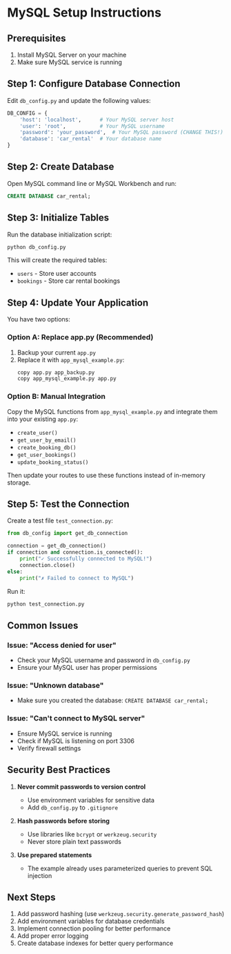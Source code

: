# MySQL Setup Instructions

## Prerequisites
1. Install MySQL Server on your machine
2. Make sure MySQL service is running

## Step 1: Configure Database Connection

Edit `db_config.py` and update the following values:

```python
DB_CONFIG = {
    'host': 'localhost',      # Your MySQL server host
    'user': 'root',           # Your MySQL username
    'password': 'your_password',  # Your MySQL password (CHANGE THIS!)
    'database': 'car_rental'  # Your database name
}
```

## Step 2: Create Database

Open MySQL command line or MySQL Workbench and run:

```sql
CREATE DATABASE car_rental;
```

## Step 3: Initialize Tables

Run the database initialization script:

```bash
python db_config.py
```

This will create the required tables:
- `users` - Store user accounts
- `bookings` - Store car rental bookings

## Step 4: Update Your Application

You have two options:

### Option A: Replace app.py (Recommended)
1. Backup your current `app.py`
2. Replace it with `app_mysql_example.py`:
   ```bash
   copy app.py app_backup.py
   copy app_mysql_example.py app.py
   ```

### Option B: Manual Integration
Copy the MySQL functions from `app_mysql_example.py` and integrate them into your existing `app.py`:
- `create_user()`
- `get_user_by_email()`
- `create_booking_db()`
- `get_user_bookings()`
- `update_booking_status()`

Then update your routes to use these functions instead of in-memory storage.

## Step 5: Test the Connection

Create a test file `test_connection.py`:

```python
from db_config import get_db_connection

connection = get_db_connection()
if connection and connection.is_connected():
    print("✓ Successfully connected to MySQL!")
    connection.close()
else:
    print("✗ Failed to connect to MySQL")
```

Run it:
```bash
python test_connection.py
```

## Common Issues

### Issue: "Access denied for user"
- Check your MySQL username and password in `db_config.py`
- Ensure your MySQL user has proper permissions

### Issue: "Unknown database"
- Make sure you created the database: `CREATE DATABASE car_rental;`

### Issue: "Can't connect to MySQL server"
- Ensure MySQL service is running
- Check if MySQL is listening on port 3306
- Verify firewall settings

## Security Best Practices

1. **Never commit passwords to version control**
   - Use environment variables for sensitive data
   - Add `db_config.py` to `.gitignore`

2. **Hash passwords before storing**
   - Use libraries like `bcrypt` or `werkzeug.security`
   - Never store plain text passwords

3. **Use prepared statements**
   - The example already uses parameterized queries to prevent SQL injection

## Next Steps

1. Add password hashing (use `werkzeug.security.generate_password_hash`)
2. Add environment variables for database credentials
3. Implement connection pooling for better performance
4. Add proper error logging
5. Create database indexes for better query performance

